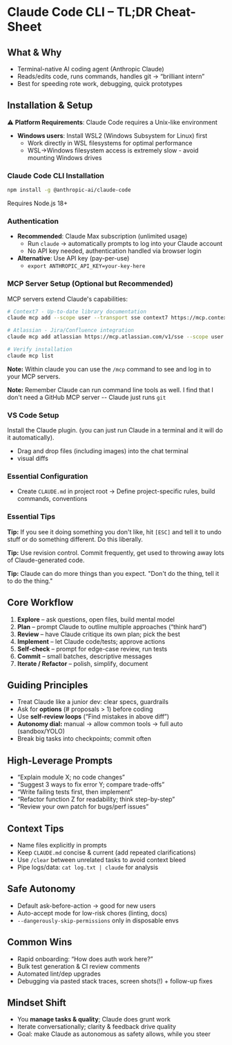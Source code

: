 # Claude Code CLI – TL;DR Cheat-Sheet

## What & Why

* Terminal-native AI coding agent (Anthropic Claude)
* Reads/edits code, runs commands, handles git → “brilliant intern”
* Best for speeding rote work, debugging, quick prototypes

## Installation & Setup

⚠️ **Platform Requirements**: Claude Code requires a Unix-like environment
* **Windows users**: Install WSL2 (Windows Subsystem for Linux) first
  * Work directly in WSL filesystems for optimal performance
  * WSL→Windows filesystem access is extremely slow - avoid mounting Windows drives

### Claude Code CLI Installation

```bash
npm install -g @anthropic-ai/claude-code
```
Requires Node.js 18+

### Authentication 
* **Recommended**: Claude Max subscription (unlimited usage)
  * Run `claude` → automatically prompts to log into your Claude account
  * No API key needed, authentication handled via browser login
* **Alternative**: Use API key (pay-per-use)
  * `export ANTHROPIC_API_KEY=your-key-here`

### MCP Server Setup (Optional but Recommended)

MCP servers extend Claude's capabilities:

```bash
# Context7 - Up-to-date library documentation
claude mcp add --scope user --transport sse context7 https://mcp.context7.com/sse

# Atlassian - Jira/Confluence integration  
claude mcp add atlassian https://mcp.atlassian.com/v1/sse --scope user --transport sse

# Verify installation
claude mcp list
```

**Note:** Within claude you can use the `/mcp` command to see and log in to your MCP servers.

**Note:** Remember Claude can run command line tools as well.  I find that I don't need a GitHub MCP server -- Claude just runs `git`

### VS Code Setup

Install the Claude plugin.  (you can just run Claude in a terminal and it will do it automatically).

* Drag and drop files (including images) into the chat terminal
* visual diffs


### Essential Configuration

* Create `CLAUDE.md` in project root → Define project-specific rules, build commands, conventions

### Essential Tips

**Tip:** If you see it doing something you don't like, hit `[ESC]` and tell it to undo stuff or do something different.  Do this liberally.

**Tip:** Use revision control.  Commit frequently, get used to throwing away lots of Claude-generated code.

**Tip:** Claude can do more things than you expect.  "Don't do the thing, tell it to do the thing."

## Core Workflow

1. **Explore** – ask questions, open files, build mental model
2. **Plan** – prompt Claude to outline multiple approaches (“think hard”)
3. **Review** – have Claude critique its own plan; pick the best
4. **Implement** – let Claude code/tests; approve actions
5. **Self-check** – prompt for edge-case review, run tests
6. **Commit** – small batches, descriptive messages
7. **Iterate / Refactor** – polish, simplify, document

## Guiding Principles

* Treat Claude like a junior dev: clear specs, guardrails
* Ask for **options** (# proposals > 1) before coding
* Use **self-review loops** (“Find mistakes in above diff”)
* **Autonomy dial:** manual → allow common tools → full auto (sandbox/YOLO)
* Break big tasks into checkpoints; commit often

## High-Leverage Prompts

* “Explain module X; no code changes”
* “Suggest 3 ways to fix error Y; compare trade-offs”
* “Write failing tests first, then implement”
* “Refactor function Z for readability; think step-by-step”
* “Review your own patch for bugs/perf issues”

## Context Tips

* Name files explicitly in prompts
* Keep `CLAUDE.md` concise & current (add repeated clarifications)
* Use `/clear` between unrelated tasks to avoid context bleed
* Pipe logs/data: `cat log.txt | claude` for analysis

## Safe Autonomy

* Default ask-before-action → good for new users
* Auto-accept mode for low-risk chores (linting, docs)
* `--dangerously-skip-permissions` only in disposable envs

## Common Wins

* Rapid onboarding: “How does auth work here?”
* Bulk test generation & CI review comments
* Automated lint/dep upgrades
* Debugging via pasted stack traces, screen shots(!) + follow-up fixes

## Mindset Shift

* You **manage tasks & quality**; Claude does grunt work
* Iterate conversationally; clarity & feedback drive quality
* Goal: make Claude as autonomous as safety allows, while you steer

